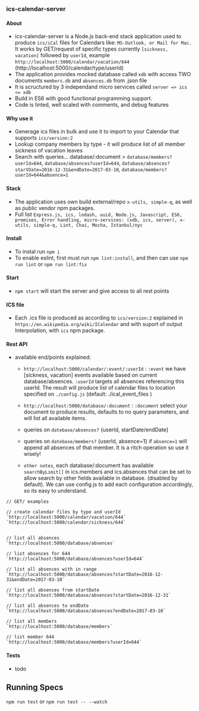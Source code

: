 ### ics-calendar-server

#### About
- ics-calendar-server is a Node.js back-end stack application used to produce `ics/iCal` files for Calendars like: `MS-Outlook, or Mail for Mac.` It works by GET/request of specific types currently `[sickness, vacation]` followed by `userId`, example `http://localhost:5000/calendar/vacation/644` (http://localhost:5000/calendar/type/userId)
- The application provides mocked database called `xdb` with access TWO documents `members.db` and `absences.db` from .json file
- It is scructured by 3 independand micro services called `server => ics <= xdb`
- Build in ES6 with good functional programming support.
- Code is linted, well scaled with comments, and debug features

#### Why use it
- Generage ics files in bulk and use it to import to your Calendar that supports `ics/version:2`
- Lookup company members by type - it will produce list of all member sickness of vacation leaves
- Search with queries...  database/:document >  `database/members?userId=644`, `database/absences?userId=644`, `database/absences?startDate=2016-12-31&endDate=2017-03-10`, `database/members?userId=644&absence=1`


#### Stack
- The application uses own build external/repo `x-utils, simple-q`, as well as public vendor npm packages.
- Full list `Express.js, ics, lodash, uuid, Node.js, Javascript, ES6, promises, Error handling, micro-services: (xdb, ics, server), x-utils, simple-q, Lint, Chai, Mocha, Istanbul/nyc`

#### Install
- To instal run `npm i`
- To enable eslint, first must run `npm lint:install`, and then can use `npm run lint` or `npm run lint:fix`


#### Start 
- `npm start` will start the server and give access to all rest points


#### ICS file
- Each .ics file is produced as according to `ics/version:2` explained in `https://en.wikipedia.org/wiki/ICalendar` and with suport of output Interpolation, with `ics` npm package.


#### Rest API
- available end/points explained:

    * `http://localhost:5000/calendar/:event/:userId` : `:event` we have [sickness, vacation] events available based on current database/absences. `:userId` targets all absences referencing this userId.
    The result will produce list of calendar files to location specified on `./config.js` (default: ./ical_event_files )

    * `http://localhost:5000/database/:document` : `:document` select your document to produce results, defaults to no query parameters, and will list all available items.

    * queries on `datebase/absences?` {userId, startDate/endDate}
    * queries on `datebase/members?` {userId, absence=1} if `absence=1` will append all absences of that member. It is a ritch operation so use it wisely!
    

    * `other notes`, each database/:document has available `searchByLimit[]` in ics.members and ics.absences  that can be set to allow search by other fields available in database. (disabled by default). We can use config.js to add each configuration accordingly, so its easy to understand.

```
// GET/ examples

// create calendar files by type and userId
`http://localhost:5000/calendar/vacation/644` 
`http://localhost:5000/calendar/sickness/644`


// list all absences
`http://localhost:5000/database/absences` 

// list absences for 644
`http://localhost:5000/database/absences?userId=644`  

// list all absences with in range
`http://localhost:5000/database/absences?startDate=2016-12-31&endDate=2017-03-10`

// list all absences from startDate
`http://localhost:5000/database/absences?startDate=2016-12-31`

// list all absences to endDate
`http://localhost:5000/database/absences?endDate=2017-03-10`

// list all members
`http://localhost:5000/database/members`

// list member 644 
`http://localhost:5000/database/members?userId=644`

```


#### Tests
- todo


## Running Specs

`npm run test` or `npm run test -- --watch`
